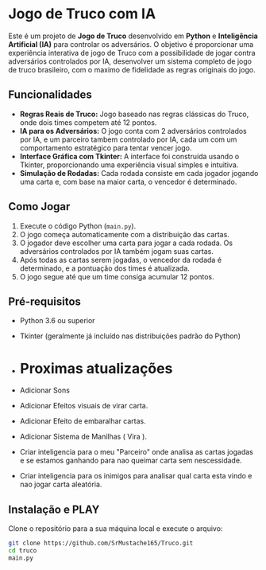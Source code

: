 # Jogo de Truco com IA

Este é um projeto de **Jogo de Truco** desenvolvido em **Python** e **Inteligência Artificial (IA)** para controlar os adversários. O objetivo é proporcionar uma experiência interativa de jogo de Truco com a possibilidade de jogar contra adversários controlados por IA, desenvolver um sistema completo de jogo de truco brasileiro, com o maximo de fidelidade as regras originais do jogo.

## Funcionalidades

- **Regras Reais de Truco:** Jogo baseado nas regras clássicas do Truco, onde dois times competem até 12 pontos.
- **IA para os Adversários:** O jogo conta com 2 adversários controlados por IA, e um parceiro tambem controlado por IA, cada um com um comportamento estratégico para tentar vencer jogo.
- **Interface Gráfica com Tkinter:** A interface foi construída usando o Tkinter, proporcionando uma experiência visual simples e intuitiva.
- **Simulação de Rodadas:** Cada rodada consiste em cada jogador jogando uma carta e, com base na maior carta, o vencedor é determinado.

## Como Jogar

1. Execute o código Python (`main.py`).
2. O jogo começa automaticamente com a distribuição das cartas.
3. O jogador deve escolher uma carta para jogar a cada rodada. Os adversários controlados por IA também jogam suas cartas.
4. Após todas as cartas serem jogadas, o vencedor da rodada é determinado, e a pontuação dos times é atualizada.
5. O jogo segue até que um time consiga acumular 12 pontos.

## Pré-requisitos

- Python 3.6 ou superior
- Tkinter (geralmente já incluído nas distribuições padrão do Python)


- # Proximas atualizações
- Adicionar Sons
- Adicionar Efeitos visuais de virar carta.
- Adicionar Efeito de embaralhar cartas.
- Adicionar Sistema de Manilhas  ( Vira ).
- Criar inteligencia para o meu "Parceiro" onde analisa as cartas jogadas e se estamos ganhando para nao queimar carta sem nescessidade.
- Criar inteligencia para os inimigos para analisar qual carta esta vindo e nao jogar carta aleatória.


## Instalação e PLAY

Clone o repositório para a sua máquina local e execute o arquivo:

```bash
git clone https://github.com/SrMustache165/Truco.git
cd truco
main.py

